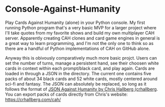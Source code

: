 # Console-Against-Humanity
Play Cards Against Humanity (alone) in your Python console.
My first running Python program that's a very basic MVP for a larger project where I'll take quotes from my favorite shows and build my own multiplayer CAH server. Apparently creating CAH clones and card game engines in general is a great way to learn programming, and I'm not the only one to think so as there are a handful of Python implementations of CAH on GitHub alone.

Anyway this is obivously comparatively much more basic projct. Users can set the number of turns, manage a persistent hand, see their choosen white cards in context within each prompt/black card, and play again. Cards are loaded in through a JSON in the directory. The current one contains five packs of about 34 black cards and 52 white cards, mostly centered around sci-fi and fantasy. The JSON can absolutely be replaced, so long as it follows the format of [JSON Against Humanity by Chris Hallberg (crhallberg](https://github.com/crhallberg/json-against-humanity). You can export packs of cards directly from Chris's website: https://crhallberg.com/cah/
